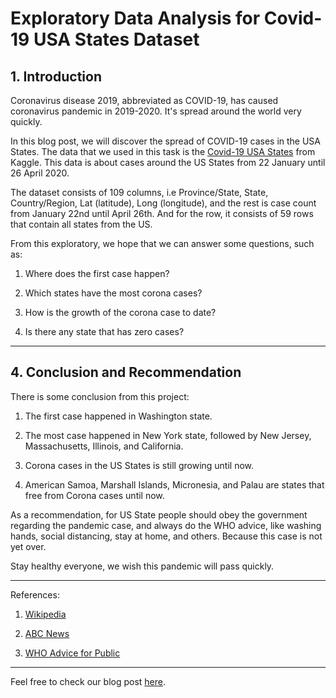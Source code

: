# Exploratory Data Analysis for Covid-19 USA States Dataset

## 1. Introduction

Coronavirus disease 2019, abbreviated as COVID-19, has caused coronavirus pandemic in 2019-2020. It's spread around the world very quickly.

In this blog post, we will discover the spread of COVID-19 cases in the USA States. The data that we used in this task is the [Covid-19 USA States](https://www.kaggle.com/bioinfoacademy/covid19-usa-states-cleaned-historical-and-current) from Kaggle. This data is about cases around the US States from 22 January until 26 April 2020.

The dataset consists of 109 columns, i.e Province/State, State, Country/Region, Lat (latitude), Long (longitude), and the rest is case count from January 22nd until April 26th. And for the row, it consists of 59 rows that contain all states from the US.

From this exploratory, we hope that we can answer some questions, such as:

1. Where does the first case happen?

2. Which states have the most corona cases?

3. How is the growth of the corona case to date?

4. Is there any state that has zero cases?

---

## 4. Conclusion and Recommendation

There is some conclusion from this project:

1. The first case happened in Washington state.

2. The most case happened in New York state, followed by New Jersey, Massachusetts, Illinois, and California.

3. Corona cases in the US States is still growing until now.

4. American Samoa, Marshall Islands, Micronesia, and Palau are states that free from Corona cases until now.

As a recommendation, for US State people should obey the government regarding the pandemic case, and always do the WHO advice, like washing hands, social distancing, stay at home, and others. Because this case is not yet over.

Stay healthy everyone, we wish this pandemic will pass quickly.

---

References:

1. [Wikipedia](https://en.wikipedia.org/wiki/Coronavirus)

2. [ABC News](https://abcnews.go.com/Health/timeline-coronavirus-started/story?id=69435165)

3. [WHO Advice for Public](https://www.who.int/emergencies/diseases/novel-coronavirus-2019/advice-for-public)

---

Feel free to check our blog post [here](https://www.datainsightonline.com/post/exploratory-data-analysis-for-covid-19-usa-states-dataset).
